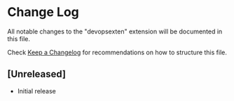 # Change Log

All notable changes to the "devopsexten" extension will be documented in this file.

Check [Keep a Changelog](http://keepachangelog.com/) for recommendations on how to structure this file.

## [Unreleased]

- Initial release